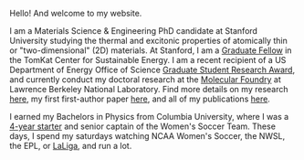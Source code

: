 
Hello! And welcome to my website. 

I am a Materials Science & Engineering PhD candidate at Stanford University studying the thermal and excitonic properties of atomically thin or "two-dimensional" (2D) materials. At Stanford, I am a [Graduate Fellow](https://tomkat.stanford.edu/people/amalya-johnson) in the TomKat Center for Sustainable Energy. I am a recent recipient of a US Department of Energy Office of Science [Graduate Student Research Award](https://science.osti.gov/wdts/scgsr), and currently conduct my doctoral research at the [Molecular Foundry](https://foundry.lbl.gov/) at Lawrence Berkeley National Laboratory. Find more details on my research [here](https://amalyacox.github.io/research/), my first first-author paper [here](https://www.science.org/doi/10.1126/sciadv.adj8819), and all of my publications [here](https://amalyacox.github.io/publications/).  

I earned my Bachelors in Physics from Columbia University, where I was a [4-year starter](https://www.columbiaspectator.com/sports/2019/11/12/one-of-the-best-players-in-the-history-of-this-program-amalya-johnson-ends-a-career-filled-with-many-accolades-and-even-more-memories/) and senior captain of the Women's Soccer Team. These days, I spend my saturdays watching NCAA Women's Soccer, the NWSL, the EPL, or [LaLiga](https://upload.wikimedia.org/wikipedia/commons/f/f3/Mes_que_un_club-FC_Barcelona.JPG), and run a lot. 

